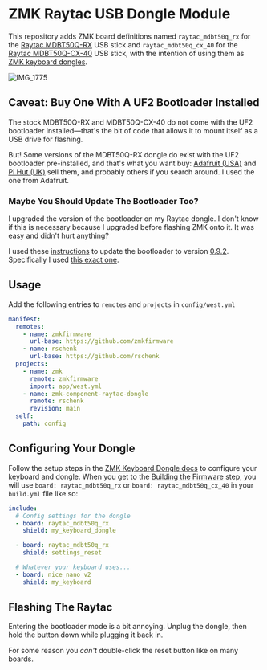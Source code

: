 # ZMK Raytac USB Dongle Module

This repository adds ZMK board definitions named `raytac_mdbt50q_rx` for the [Raytac MDBT50Q-RX](https://www.raytac.com/product/ins.php?index_id=89) USB stick and `raytac_mdbt50q_cx_40` for the [Raytac MDBT50Q-CX-40](https://www.raytac.com/product/ins.php?index_id=156) USB stick, with the intention of using them as [ZMK keyboard dongles](https://zmk.dev/docs/development/hardware-integration/dongle).

![IMG_1775](./docs/images/IMG_1775.jpeg)

## Caveat: Buy One With A UF2 Bootloader Installed

The stock MDBT50Q-RX and MDBT50Q-CX-40 do not come with the UF2 bootloader installed—that's the bit of code that allows it to mount itself as a USB drive for flashing.

But! Some versions of the MDBT50Q-RX dongle do exist with the UF2 bootloader pre-installed, and that's what you want buy: [Adafruit (USA)](https://www.adafruit.com/product/5199) and [Pi Hut (UK)](https://thepihut.com/products/nrf52840-usb-key-with-tinyuf2-bootloader-bluetooth-low-energy-mdbt50q-rx) sell them, and probably others if you search around. I used the one from Adafruit.

### Maybe You Should Update The Bootloader Too?

I upgraded the version of the bootloader on my Raytac dongle. I don't know if this is necessary because I upgraded before flashing ZMK onto it. It was easy and didn't hurt anything?

I used these [instructions](https://learn.adafruit.com/introducing-the-adafruit-nrf52840-feather/update-bootloader-use-uf2) to update the bootloader to version [0.9.2](https://github.com/adafruit/Adafruit_nRF52_Bootloader/releases/tag/0.9.2). Specifically I used [this exact one](https://github.com/adafruit/Adafruit_nRF52_Bootloader/releases/download/0.9.2/update-raytac_mdbt50q_rx_bootloader-0.9.2_nosd.uf2).

## Usage

Add the following entries to `remotes` and `projects` in `config/west.yml`

```yaml
manifest:
  remotes:
    - name: zmkfirmware
      url-base: https://github.com/zmkfirmware
    - name: rschenk
      url-base: https://github.com/rschenk
  projects:
    - name: zmk
      remote: zmkfirmware
      import: app/west.yml
    - name: zmk-component-raytac-dongle
      remote: rschenk
      revision: main
  self:
    path: config
```

## Configuring Your Dongle

Follow the setup steps in the [ZMK Keyboard Dongle docs](https://zmk.dev/docs/development/hardware-integration/dongle) to configure your keyboard and dongle. When you get to the [Building the Firmware](https://zmk.dev/docs/development/hardware-integration/dongle#building-the-firmware) step, you will use `board: raytac_mdbt50q_rx` or `board: raytac_mdbt50q_cx_40` in your `build.yml` file like so:

```yaml
include:
  # Config settings for the dongle
  - board: raytac_mdbt50q_rx
    shield: my_keyboard_dongle

  - board: raytac_mdbt50q_rx
    shield: settings_reset

  # Whatever your keyboard uses...
  - board: nice_nano_v2
    shield: my_keyboard
```

## Flashing The Raytac

Entering the bootloader mode is a bit annoying. Unplug the dongle, then hold the button down while plugging it back in.

For some reason you *can't* double-click the reset button like on many boards.
